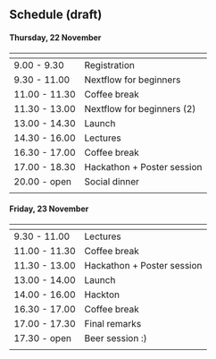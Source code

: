 ## Schedule (draft)

#### Thursday, 22 November

|[]()          |                            |
|------------- |----------------------------|
| 9.00 - 9.30  | Registration               |
| 9.30 - 11.00 | Nextflow for beginners     |
| 11.00 - 11.30 | Coffee break              |
| 11.30 - 13.00 | Nextflow for beginners (2)|
| 13.00 - 14.30 | Launch                    |
| 14.30 - 16.00 | Lectures                  |
| 16.30 - 17.00 | Coffee break              |
| 17.00 - 18.30 | Hackathon + Poster session|
| 20.00 - open  | Social dinner             |
|              |                            |

#### Friday, 23 November

|[]()           |                           |
|---------------|---------------------------|
| 9.30 - 11.00  | Lectures                  |
| 11.00 - 11.30 | Coffee break              |
| 11.30 - 13.00 | Hackathon + Poster session|
| 13.00 - 14.00 | Launch                    |
| 14.00 - 16.00 | Hackton                   |
| 16.30 - 17.00 | Coffee break              |
| 17.00 - 17.30 | Final remarks             |
| 17.30 - open  | Beer session :)           |  
|               |                           |
